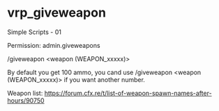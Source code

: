 # vrp_giveweapon
Simple Scripts - 01

Permission: admin.giveweapons

/giveweapon <weapon (WEAPON_xxxxx)>

By default you get 100 ammo, you cand use /giveweapon <weapon (WEAPON_xxxxx)> <ammo> if you want another number.

Weapon list: https://forum.cfx.re/t/list-of-weapon-spawn-names-after-hours/90750

